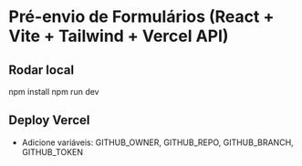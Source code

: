 # Pré-envio de Formulários (React + Vite + Tailwind + Vercel API)

## Rodar local
npm install
npm run dev

## Deploy Vercel
- Adicione variáveis: GITHUB_OWNER, GITHUB_REPO, GITHUB_BRANCH, GITHUB_TOKEN
